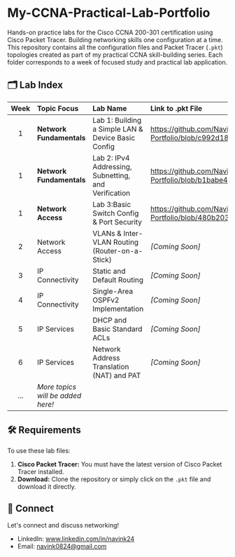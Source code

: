 # My-CCNA-Practical-Lab-Portfolio
Hands-on practice labs for the Cisco CCNA 200-301 certification using Cisco Packet Tracer. Building networking skills one configuration at a time.
This repository contains all the configuration files and Packet Tracer (`.pkt`) topologies created as part of my practical CCNA skill-building series. Each folder corresponds to a week of focused study and practical lab application.

## 🗂️ Lab Index

| Week | Topic Focus | Lab Name | Link to .pkt File |
| :---: | :--- | :--- | :--- |
| 1 | **Network Fundamentals** | Lab 1: Building a Simple LAN & Device Basic Config | https://github.com/Navink24/My-CCNA-Practical-Lab-Portfolio/blob/c992d189c8687aefbd6e9e05549922a4c4d55fd2/Basic_Router_Config.pkt |
| 1 | **Network Fundamentals** | Lab 2: IPv4 Addressing, Subnetting, and Verification| https://github.com/Navink24/My-CCNA-Practical-Lab-Portfolio/blob/b1babe48a209d76914ca9ed796cb44bcaeab9247/IPv4%20Subnetting.pkt |
|1 | **Network Access** | Lab 3:Basic Switch Config & Port Security | https://github.com/Navink24/My-CCNA-Practical-Lab-Portfolio/blob/480b2033e44524f2695d87ad9b90810b4f5aca8d/Port_Security_Restrict.pkt |
| 2 | Network Access | VLANs & Inter-VLAN Routing (Router-on-a-Stick) | *[Coming Soon]* |
| 3 | IP Connectivity | Static and Default Routing | *[Coming Soon]* |
| 4 | IP Connectivity | Single-Area OSPFv2 Implementation | *[Coming Soon]* |
| 5 | IP Services | DHCP and Basic Standard ACLs | *[Coming Soon]* |
| 6 | IP Services | Network Address Translation (NAT) and PAT | *[Coming Soon]* |
| ... | *More topics will be added here!* | | |
## 🛠️ Requirements

To use these lab files:

1.  **Cisco Packet Tracer:** You must have the latest version of Cisco Packet Tracer installed.
2.  **Download:** Clone the repository or simply click on the `.pkt` file and download it directly.

## 🤝 Connect

Let's connect and discuss networking!

* LinkedIn: www.linkedin.com/in/navink24
 *  Email: navink0824@gmail.com

